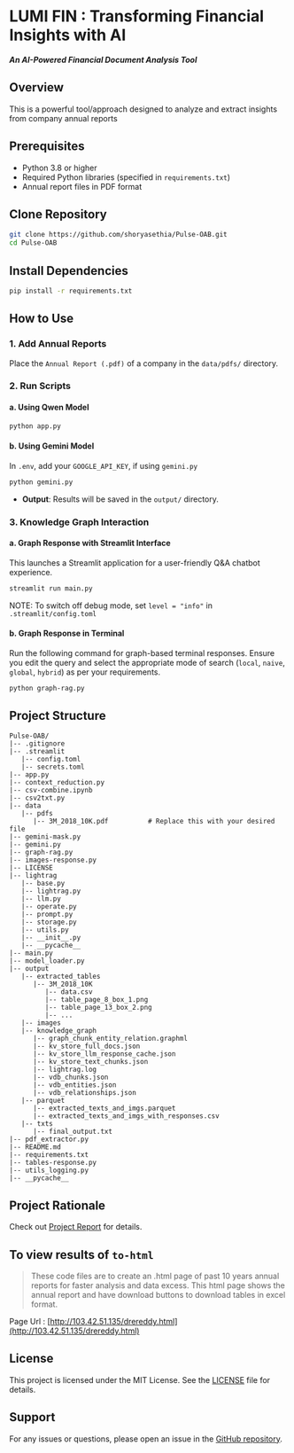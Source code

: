 # LUMI FIN : Transforming Financial Insights with AI
_**An AI-Powered Financial Document Analysis Tool**_

## Overview
This is a powerful tool/approach designed to analyze and extract insights from company annual reports

## Prerequisites
- Python 3.8 or higher
- Required Python libraries (specified in `requirements.txt`)
- Annual report files in PDF format

## Clone Repository
```bash
git clone https://github.com/shoryasethia/Pulse-OAB.git
cd Pulse-OAB
```

## Install Dependencies
```bash
pip install -r requirements.txt
```

## How to Use
### 1. Add Annual Reports
Place the `Annual Report (.pdf)` of a company in the `data/pdfs/` directory.

### 2. Run Scripts
#### a. Using Qwen Model
```bash
python app.py
```
#### b. Using Gemini Model
In `.env`, add your `GOOGLE_API_KEY`, if using `gemini.py`
```bash
python gemini.py
```


- **Output**: Results will be saved in the `output/` directory.

### 3. Knowledge Graph Interaction
#### a. Graph Response with Streamlit Interface
This launches a Streamlit application for a user-friendly Q&A chatbot experience.
```bash
streamlit run main.py
```
NOTE: To switch off debug mode, set `level = "info"` in `.streamlit/config.toml`
#### b. Graph Response in Terminal
Run the following command for graph-based terminal responses. Ensure you edit the query and select the appropriate mode of search (`local`, `naive`, `global`, `hybrid`) as per your requirements.
```bash
python graph-rag.py
```

## Project Structure
```
Pulse-OAB/
|-- .gitignore
|-- .streamlit
   |-- config.toml
   |-- secrets.toml
|-- app.py
|-- context_reduction.py
|-- csv-combine.ipynb
|-- csv2txt.py
|-- data
   |-- pdfs
      |-- 3M_2018_10K.pdf          # Replace this with your desired file
|-- gemini-mask.py
|-- gemini.py
|-- graph-rag.py
|-- images-response.py
|-- LICENSE
|-- lightrag
   |-- base.py
   |-- lightrag.py
   |-- llm.py
   |-- operate.py
   |-- prompt.py
   |-- storage.py
   |-- utils.py
   |-- __init__.py
   |-- __pycache__
|-- main.py
|-- model_loader.py
|-- output
   |-- extracted_tables
      |-- 3M_2018_10K
         |-- data.csv
         |-- table_page_8_box_1.png
         |-- table_page_13_box_2.png
         |-- ...
   |-- images
   |-- knowledge_graph
      |-- graph_chunk_entity_relation.graphml
      |-- kv_store_full_docs.json
      |-- kv_store_llm_response_cache.json
      |-- kv_store_text_chunks.json
      |-- lightrag.log
      |-- vdb_chunks.json
      |-- vdb_entities.json
      |-- vdb_relationships.json
   |-- parquet
      |-- extracted_texts_and_imgs.parquet
      |-- extracted_texts_and_imgs_with_responses.csv
   |-- txts
      |-- final_output.txt
|-- pdf_extractor.py
|-- README.md
|-- requirements.txt
|-- tables-response.py
|-- utils_logging.py
|-- __pycache__
```

## Project Rationale
Check out [Project Report](https://github.com/shoryasethia/Pulse-OAB/blob/main/Report.pdf) for details.

## To view results of `to-html`
> These code files are to create an .html page of past 10 years annual reports for faster analysis and data excess. This html page shows the annual report and have download buttons to download tables in excel format.

Page Url : [http://103.42.51.135/drereddy.html](http://103.42.51.135/drereddy.html)

## License
This project is licensed under the MIT License. See the [LICENSE](https://github.com/shoryasethia/Pulse-OAB/blob/main/LICENSE) file for details.

## Support
For any issues or questions, please open an issue in the [GitHub repository](https://github.com/shoryasethia/Pulse-OAB/issues).


